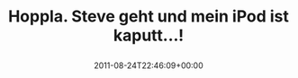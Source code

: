 ---
retweeted: false
source: <a href="http://twitter.com/#!/download/ipad" rel="nofollow">Twitter for iPad</a>
entities:
  hashtags: []
  symbols: []
  user_mentions: []
  urls:
  - url: http://t.co/dvyGB5f
    expanded_url: http://finance.yahoo.com/news/Steve-Jobs-Resigns-as-CEO-of-bw-19285464.html?x=0&.v=1
    display_url: finance.yahoo.com/news/Steve-Job…
    indices:
    - '48'
    - '67'
display_text_range:
- '0'
- '67'
favorite_count: '0'
id_str: '106497549740945408'
truncated: false
retweet_count: '0'
id: '106497549740945408'
possibly_sensitive: false
created_at: Wed Aug 24 22:46:09 +0000 2011
favorited: false
full_text: Hoppla. Steve geht und mein iPod ist kaputt...!
lang: de
quote_url: http://finance.yahoo.com/news/Steve-Jobs-Resigns-as-CEO-of-bw-19285464.html?x=0&.v=1
tags:
- pesos/twitter
date: '2011-08-24T22:46:09+00:00'
src: https://twitter.com/bascht/status/106497549740945408
original_url: https://twitter.com/bascht/status/106497549740945408
type: twitter_tweet
text: Hoppla. Steve geht und mein iPod ist kaputt...!
title: 'Hoppla. Steve geht und mein iPod ist kaputt...!

  '

---